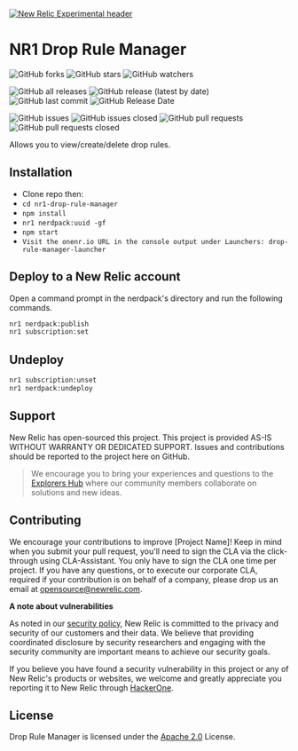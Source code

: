 [![New Relic Experimental header](https://github.com/newrelic/opensource-website/raw/master/src/images/categories/Experimental.png)](https://opensource.newrelic.com/oss-category/#new-relic-experimental)

# NR1 Drop Rule Manager
![GitHub forks](https://img.shields.io/github/forks/newrelic-experimental/nr1-drop-rule-manager?style=social)
![GitHub stars](https://img.shields.io/github/stars/newrelic-experimental/nr1-drop-rule-manager?style=social)
![GitHub watchers](https://img.shields.io/github/watchers/newrelic-experimental/nr1-drop-rule-manager?style=social)

![GitHub all releases](https://img.shields.io/github/downloads/newrelic-experimental/nr1-drop-rule-manager/total)
![GitHub release (latest by date)](https://img.shields.io/github/v/release/newrelic-experimental/nr1-drop-rule-manager)
![GitHub last commit](https://img.shields.io/github/last-commit/newrelic-experimental/nr1-drop-rule-manager)
![GitHub Release Date](https://img.shields.io/github/release-date/newrelic-experimental/nr1-drop-rule-manager)


![GitHub issues](https://img.shields.io/github/issues/newrelic-experimental/nr1-drop-rule-manager)
![GitHub issues closed](https://img.shields.io/github/issues-closed/newrelic-experimental/nr1-drop-rule-manager)
![GitHub pull requests](https://img.shields.io/github/issues-pr/newrelic-experimental/nr1-drop-rule-manager)
![GitHub pull requests closed](https://img.shields.io/github/issues-pr-closed/newrelic-experimental/nr1-drop-rule-manager)


Allows you to view/create/delete drop rules.

## Installation

- Clone repo then:
- `cd nr1-drop-rule-manager`
- `npm install`
- `nr1 nerdpack:uuid -gf`
- `npm start`
- `Visit the onenr.io URL in the console output under Launchers: drop-rule-manager-launcher`

## Deploy to a New Relic account

Open a command prompt in the nerdpack's directory and run the following commands.

```bash
nr1 nerdpack:publish
nr1 subscription:set
```

## Undeploy

```bash
nr1 subscription:unset
nr1 nerdpack:undeploy
```

## Support

New Relic has open-sourced this project. This project is provided AS-IS WITHOUT WARRANTY OR DEDICATED SUPPORT. Issues and contributions should be reported to the project here on GitHub.

>We encourage you to bring your experiences and questions to the [Explorers Hub](https://discuss.newrelic.com) where our community members collaborate on solutions and new ideas.


## Contributing

We encourage your contributions to improve [Project Name]! Keep in mind when you submit your pull request, you'll need to sign the CLA via the click-through using CLA-Assistant. You only have to sign the CLA one time per project. If you have any questions, or to execute our corporate CLA, required if your contribution is on behalf of a company, please drop us an email at opensource@newrelic.com.

**A note about vulnerabilities**

As noted in our [security policy](../../security/policy), New Relic is committed to the privacy and security of our customers and their data. We believe that providing coordinated disclosure by security researchers and engaging with the security community are important means to achieve our security goals.

If you believe you have found a security vulnerability in this project or any of New Relic's products or websites, we welcome and greatly appreciate you reporting it to New Relic through [HackerOne](https://hackerone.com/newrelic).

## License

Drop Rule Manager is licensed under the [Apache 2.0](http://apache.org/licenses/LICENSE-2.0.txt) License.

